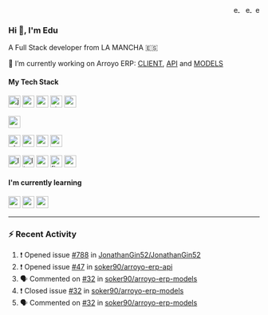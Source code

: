 <p align="right">
   <a href="https://twitter.com/eduparra90" target="blank" style='margin-right:4px'>
    <img align="center" src="https://cdn.jsdelivr.net/npm/simple-icons@3.0.1/icons/twitter.svg" alt="eduparra90" height="16px" width="16px" />
  </a>
  <a href="https://www.linkedin.com/in/eduardoparramazuecos/" target="blank">
    <img align="center" src="https://cdn.jsdelivr.net/npm/simple-icons@3.0.1/icons/linkedin.svg" alt="eduardoparramazuecos" height="16px" width="16px" />
  </a>
  <a href="http://www.eduardoparra.es/" target="blank">
    <img align="center" src="https://cdn.jsdelivr.net/npm/simple-icons@3.0.1/icons/blogger.svg" alt="eduardoparra.es" height="16px" width="16px" />
  </a>
</p>

### Hi 👋, I'm Edu 

A Full Stack developer from LA MANCHA 🇪🇸

🔭 I’m currently working on Arroyo ERP: [CLIENT](https://github.com/soker90/arroyo-erp-client), [API](https://github.com/soker90/arroyo-erp-api) and [MODELS](https://github.com/soker90/arroyo-erp-models)

#### My Tech Stack
<p align="left">
  <img src="https://devicons.github.io/devicon/devicon.git/icons/javascript/javascript-original.svg" alt="javascript" width="24px" height="24px"/>
  <img src="https://devicons.github.io/devicon/devicon.git/icons/react/react-original-wordmark.svg" alt="react" width="24px" height="24px"/>
  <img src="https://devicons.github.io/devicon/devicon.git/icons/redux/redux-original.svg" alt="redux" width="24px" height="24px"/>
  <img src="https://bestofjs.org/logos/storybook.svg" alt="storybook" width="24px" height="24px"/>
  <img src="https://bestofjs.org/logos/cypress.svg" alt="cypress" width="24px" height="24px"/>
</p>
<p align="left">
  <img src="https://devicons.github.io/devicon/devicon.git/icons/python/python-original.svg" alt="python" width="24px" height="24px"/>
</p>

<p align="left">
  <img src="https://devicons.github.io/devicon/devicon.git/icons/php/php-plain.svg" alt="php" width="24px" height="24px"/>
  <img src="https://devicons.github.io/devicon/devicon.git/icons/codeigniter/codeigniter-plain.svg" alt="codeigniter" width="24px" height="24px"/>
  <img src="https://devicons.github.io/devicon/devicon.git/icons/symfony/symfony-original.svg" alt="symfony" width="24px" height="24px"/>  
  <img src="https://devicons.github.io/devicon/devicon.git/icons/mysql/mysql-original.svg" alt="mysql" width="24px" height="24px"/>
</p>


<p align="left">
  <img src="https://upload.wikimedia.org/wikipedia/commons/4/42/Love_Heart_SVG.svg" alt="love" width="24px" height="24px"/>
  <img src="https://devicons.github.io/devicon/devicon.git/icons/linux/linux-original.svg" alt="linux" width="24px" height="24px"/>
  <img src="https://symbols.getvecta.com/stencil_74/94_arch-linux-icon.ef027ae7a3.svg" alt="archlinux" width="24px" height="24px"/>  
  <img src="https://devicons.github.io/devicon/devicon.git/icons/firefox/firefox-original.svg" alt="firefox" width="24px" height="24px"/>  
  <img src="https://upload.wikimedia.org/wikipedia/commons/3/39/Gnomelogo-footprint.svg" alt="gnome" width="24px" height="24px"/>
</p>

#### I'm currently learning


<p align="left">
  <img src="https://devicons.github.io/devicon/devicon.git/icons/nodejs/nodejs-original-wordmark.svg" alt="nodejs" width="24px" height="24px"/>
  <img src="https://devicons.github.io/devicon/devicon.git/icons/express/express-original-wordmark.svg" alt="express" width="24px" height="24px"/>
  <img src="https://devicons.github.io/devicon/devicon.git/icons/mongodb/mongodb-original.svg" alt="mongodb" width="24px" height="24px"/>  
</p>

---

### :zap: Recent Activity

<!--START_SECTION:activity-->
1. ❗️ Opened issue [#788](https://github.com//JonathanGin52/JonathanGin52/issues/788) in [JonathanGin52/JonathanGin52](https://github.com//JonathanGin52/JonathanGin52)
2. ❗️ Opened issue [#47](https://github.com//soker90/arroyo-erp-api/issues/47) in [soker90/arroyo-erp-api](https://github.com//soker90/arroyo-erp-api)
3. 🗣 Commented on [#32](https://github.com//soker90/arroyo-erp-models/issues/32) in [soker90/arroyo-erp-models](https://github.com//soker90/arroyo-erp-models)
4. ❗️ Closed issue [#32](https://github.com//soker90/arroyo-erp-models/issues/32) in [soker90/arroyo-erp-models](https://github.com//soker90/arroyo-erp-models)
5. 🗣 Commented on [#32](https://github.com//soker90/arroyo-erp-models/issues/32) in [soker90/arroyo-erp-models](https://github.com//soker90/arroyo-erp-models)
<!--END_SECTION:activity-->


<!--
**soker90/soker90** is a ✨ _special_ ✨ repository because its `README.md` (this file) appears on your GitHub profile.

Here are some ideas to get you started:

- 🔭 I’m currently working on Arroyo ERP: [CLIENT](https://github.com/soker90/arroyo-erp-client), [API](https://github.com/soker90/arroyo-erp-api) and [MODELS](https://github.com/soker90/arroyo-erp-models)
- 🌱 I’m currently learning Node.js and Express
- 💬 Ask me about ...
- 📫 How to reach me: ...
- 😄 Pronouns: ...
- ⚡ Fun fact: ...
-->
